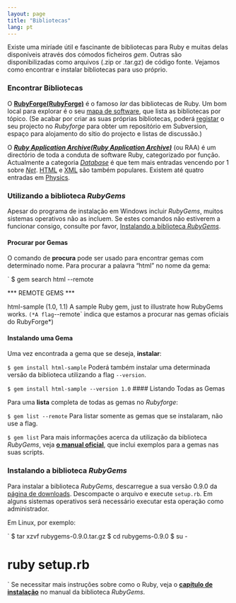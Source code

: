 ```yaml
---
layout: page
title: "Bibliotecas"
lang: pt
---
```


Existe uma miríade útil e fascinante de bibliotecas para Ruby e muitas
delas disponíveis através dos cómodos ficheiros *gem*. Outras são
disponibilizadas como arquivos (.zip or .tar.gz) de código fonte.
Vejamos como encontrar e instalar bibliotecas para uso próprio.

###  <a name="encontrar-bibliotecas" />Encontrar Bibliotecas

O [**RubyForge(RubyForge)**][1] é o famoso *lar* das bibliotecas de
Ruby. Um bom local para explorar é o seu [mapa de software][2], que
lista as bibliotecas por tópico. (Se acabar por criar as suas próprias
bibliotecas, poderá [registar][3] o seu projecto no *Rubyforge* para
obter um repositório em Subversion, espaço para alojamento do sítio do
projecto e listas de discussão.)

O [***Ruby Application Archive(Ruby Application Archive)***][4] (ou RAA)
é um directório de toda a conduta de software Ruby, categorizado por
função. Actualmente a categoria [*Database*][5] é que tem mais entradas
vencendo por 1 sobre [*Net*][6]. [HTML][7] e [XML][8] são também
populares. Existem até quatro entradas em [Physics][9].

###  <a name="utilizando-rubygems" />Utilizando a biblioteca *RubyGems* 

Apesar do programa de instalação em Windows incluir *RubyGems*, muitos
sistemas operativos não as incluem. Se estes comandos não estiverem a
funcionar consigo, consulte por favor, [Instalando a biblioteca
*RubyGems*](#instalando-rubygems).

#### Procurar por Gemas

O comando de **procura** pode ser usado para encontrar gemas com
determinado nome. Para procurar a palavra “html” no nome da gema:

 `
 $ gem search html --remote

 *** REMOTE GEMS ***

 html-sample (1.0, 1.1)
    A sample Ruby gem, just to illustrate how RubyGems works.
` (*A flag `--remote` indica que estamos a procurar nas gemas oficiais do
RubyForge*)

#### Instalando uma Gema

Uma vez encontrada a gema que se deseja, **instalar**\:

 `
 $ gem install html-sample
` Poderá também instalar uma determinada versão da biblioteca utilizando a
flag `--version`.

 `
 $ gem install html-sample --version 1.0
` #### Listando Todas as Gemas

Para uma **lista** completa de todas as gemas no *Rubyforge*\:

 `
 $ gem list --remote
` Para listar somente as gemas que se instalaram, não use a flag.

 `
 $ gem list
` Para mais informações acerca da utilização da biblioteca *RubyGems*,
veja [**o manual oficial**][10], que inclui exemplos para a gemas nas
suas scripts.

###  <a name="instalando-rubygems" />Instalando a biblioteca *RubyGems* 

Para instalar a biblioteca *RubyGems*, descarregue a sua versão 0.9.0 da
[página de downloads][11]. Descompacte o arquivo e execute `setup.rb`.
Em alguns sistemas operativos será necessário executar esta operação
como administrador.

Em Linux, por exemplo:

 `
$ tar xzvf rubygems-0.9.0.tar.gz
$ cd rubygems-0.9.0
$ su -
# ruby setup.rb
` Se necessitar mais instruções sobre como o Ruby, veja o [**capítulo de
instalação**][12] no manual da biblioteca *RubyGems*.



[1]: http://rubyforge.org/ 
[2]: http://rubyforge.org/softwaremap/trove_list.php 
[3]: http://rubyforge.org/register/ 
[4]: http://raa.ruby-lang.org/ 
[5]: http://raa.ruby-lang.org/cat.rhtml?category_major=Library;category_minor=Database 
[6]: http://raa.ruby-lang.org/cat.rhtml?category_major=Library;category_minor=Net 
[7]: http://raa.ruby-lang.org/cat.rhtml?category_major=Library;category_minor=HTML 
[8]: http://raa.ruby-lang.org/cat.rhtml?category_major=Library;category_minor=XML 
[9]: http://raa.ruby-lang.org/cat.rhtml?category_major=Library;category_minor=Physics 
[10]: http://rubygems.org/read/chapter/1 
[11]: http://rubyforge.org/frs/?group_id=126 
[12]: http://rubygems.org/read/chapter/3 
